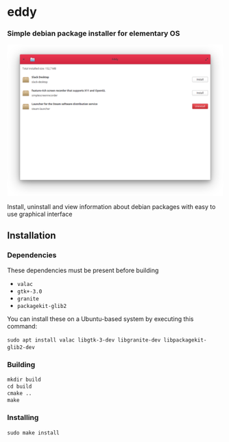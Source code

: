 # eddy

### Simple debian package installer for elementary OS

![screenshot](Screenshot.png)

Install, uninstall and view information about debian packages with easy to use graphical interface


## Installation

### Dependencies
These dependencies must be present before building
 - `valac`
 - `gtk+-3.0`
 - `granite`
 - `packagekit-glib2`
 
 You can install these on a Ubuntu-based system by executing this command:
 
 `sudo apt install valac libgtk-3-dev libgranite-dev libpackagekit-glib2-dev`

### Building
```
mkdir build
cd build
cmake ..
make
```

### Installing
`sudo make install`
